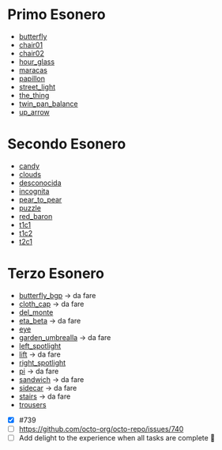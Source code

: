 # Primo Esonero
- [butterfly](./butterfly/)
- [chair01](./chair01/)
- [chair02](./chair02/)
- [hour_glass](./hour_glass/)
- [maracas](./maracas/)
- [papillon](./papillon/)
- [street_light](./street_light/)
- [the_thing](./the_thing/)
- [twin_pan_balance](./twin_pan_balance/)
- [up_arrow](./up_arrow/)
# Secondo Esonero
- [candy](./candy/)
- [clouds](./clouds/)
- [desconocida](./desconocida/)
- [incognita](./incognita/)
- [pear_to_pear](./pear_to_pear/)
- [puzzle](./puzzle/)
- [red_baron](./red_baron/)
- [t1c1](./t1c1/)
- [t1c2](./t1c2/)
- [t2c1](./t2c1/)
# Terzo Esonero
- [butterfly_bgp](./butterfly_bgp/) -> da fare
- [cloth_cap](./cloth_cap/) -> da fare
- [del_monte](./del_monte/)
- [eta_beta](./eta_beta/) -> da fare
- [eye](./eye)
- [garden_umbrealla](./garden_umbrella/) -> da fare
- [left_spotlight](./left_spotlight/)
- [lift](./lift/) -> da fare
- [right_spotlight](./right_spotlight/)
- [pi](./pi/) -> da fare
- [sandwich](./sandwich/) -> da fare
- [sidecar](./sidecar/) -> da fare
- [stairs](./stairs/) -> da fare
- [trousers](./trousers/)

- [x] #739
- [ ] https://github.com/octo-org/octo-repo/issues/740
- [ ] Add delight to the experience when all tasks are complete :tada: